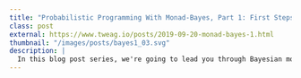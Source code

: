 ```yaml
---
title: "Probabilistic Programming With Monad-Bayes, Part 1: First Steps"
class: post
external: https://www.tweag.io/posts/2019-09-20-monad-bayes-1.html
thumbnail: "/images/posts/bayes1_03.svg"
description: |
  In this blog post series, we're going to lead you through Bayesian modeling in Haskell with the monad-bayes library. In the first part of the series, we introduce two fundamental concepts of Monad-Bayes`: sampling and scoring.
---
```

